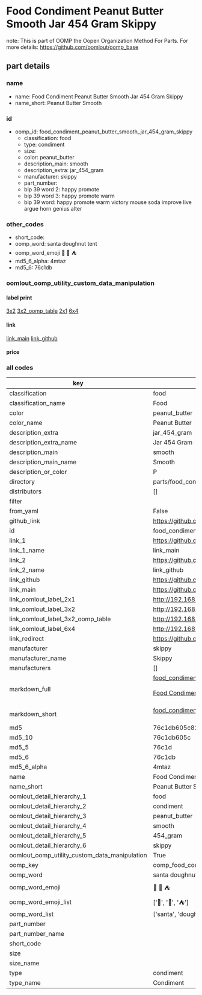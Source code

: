 # Food Condiment Peanut Butter Smooth Jar 454 Gram Skippy  

note: This is part of OOMP the Oopen Organization Method For Parts. For more details: https://github.com/oomlout/oomp_base

##  part details
  







### name
* name: Food Condiment Peanut Butter Smooth Jar 454 Gram Skippy
* name_short: Peanut Butter Smooth
### id
* oomp_id: food_condiment_peanut_butter_smooth_jar_454_gram_skippy
  * classification: food
  * type: condiment
  * size: 
  * color: peanut_butter
  * description_main: smooth
  * description_extra: jar_454_gram
  * manufacturer: skippy
  * part_number: 
  * bip 39 word 2: happy promote
  * bip 39 word 3: happy promote warm
  * bip 39 word: happy promote warm victory mouse soda improve live argue horn genius alter

### other_codes
* short_code: 
* oomp_word: santa doughnut tent
* oomp_word_emoji :santa: :doughnut: :tent:
* md5_6_alpha: 4mtaz
* md5_6: 76c1db






### oomlout_oomp_utility_custom_data_manipulation
#### label print
[3x2](http://192.168.1.245:1112/?label=oomp%204mtaz)
[3x2_oomp_table](http://192.168.1.108:1112/?label=oomp%204mtaz)
[2x1](http://192.168.1.242:1112/?label=oomp%204mtaz)
[6x4](http://192.168.1.55:1112/?label=oomp%204mtaz)    

#### link

[link_main](https://github.com/oomlout/oomlout_oomp_version_1_messy/tree/main/parts/food_condiment_peanut_butter_smooth_jar_454_gram_skippy) [link_github](https://github.com/oomlout/oomlout_oomp_version_1_messy/tree/main/parts/food_condiment_peanut_butter_smooth_jar_454_gram_skippy)                             

#### price







### all codes 
| key | value |  
| --- | --- |  
| classification | food |  
| classification_name | Food |  
| color | peanut_butter |  
| color_name | Peanut Butter |  
| description_extra | jar_454_gram |  
| description_extra_name | Jar 454 Gram |  
| description_main | smooth |  
| description_main_name | Smooth |  
| description_or_color | P  |  
| directory | parts/food_condiment_peanut_butter_smooth_jar_454_gram_skippy |  
| distributors | [] |  
| filter |  |  
| from_yaml | False |  
| github_link | https://github.com/oomlout/oomlout_oomp_part_src/tree/main/parts/food_condiment_peanut_butter_smooth_jar_454_gram_skippy |  
| id | food_condiment_peanut_butter_smooth_jar_454_gram_skippy |  
| link_1 | https://github.com/oomlout/oomlout_oomp_version_1_messy/tree/main/parts/food_condiment_peanut_butter_smooth_jar_454_gram_skippy |  
| link_1_name | link_main |  
| link_2 | https://github.com/oomlout/oomlout_oomp_version_1_messy/tree/main/parts/food_condiment_peanut_butter_smooth_jar_454_gram_skippy |  
| link_2_name | link_github |  
| link_github | https://github.com/oomlout/oomlout_oomp_version_1_messy/tree/main/parts/food_condiment_peanut_butter_smooth_jar_454_gram_skippy |  
| link_main | https://github.com/oomlout/oomlout_oomp_version_1_messy/tree/main/parts/food_condiment_peanut_butter_smooth_jar_454_gram_skippy |  
| link_oomlout_label_2x1 | http://192.168.1.242:1112/?label=oomp%204mtaz |  
| link_oomlout_label_3x2 | http://192.168.1.245:1112/?label=oomp%204mtaz |  
| link_oomlout_label_3x2_oomp_table | http://192.168.1.108:1112/?label=oomp%204mtaz |  
| link_oomlout_label_6x4 | http://192.168.1.55:1112/?label=oomp%204mtaz |  
| link_redirect | https://github.com/oomlout/oomlout_oomp_version_1_messy/tree/main/parts/food_condiment_peanut_butter_smooth_jar_454_gram_skippy |  
| manufacturer | skippy |  
| manufacturer_name | Skippy |  
| manufacturers | [] |  
| markdown_full | [food_condiment_peanut_butter_smooth_jar_454_gram_skippy](none)<br>[](none)<br>[Food Condiment Peanut Butter Smooth Jar 454 Gram Skippy](none)<br><br> |  
| markdown_short | [food_condiment_peanut_butter_smooth_jar_454_gram_skippy](none)<br><br> |  
| md5 | 76c1db605c82ae4338c85f3bee6b0b47 |  
| md5_10 | 76c1db605c |  
| md5_5 | 76c1d |  
| md5_6 | 76c1db |  
| md5_6_alpha | 4mtaz |  
| name | Food Condiment Peanut Butter Smooth Jar 454 Gram Skippy |  
| name_short | Peanut Butter Smooth |  
| oomlout_detail_hierarchy_1 | food |  
| oomlout_detail_hierarchy_2 | condiment |  
| oomlout_detail_hierarchy_3 | peanut_butter |  
| oomlout_detail_hierarchy_4 | smooth |  
| oomlout_detail_hierarchy_5 | 454_gram |  
| oomlout_detail_hierarchy_6 | skippy |  
| oomlout_oomp_utility_custom_data_manipulation | True |  
| oomp_key | oomp_food_condiment_peanut_butter_smooth_jar_454_gram_skippy |  
| oomp_word | santa doughnut tent |  
| oomp_word_emoji | :santa: :doughnut: :tent: |  
| oomp_word_emoji_list | [':santa:', ':doughnut:', ':tent:'] |  
| oomp_word_list | ['santa', 'doughnut', 'tent'] |  
| part_number |  |  
| part_number_name |  |  
| short_code |  |  
| size |  |  
| size_name |  |  
| type | condiment |  
| type_name | Condiment |  
